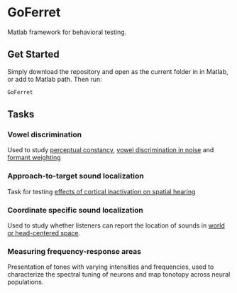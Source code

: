 # GoFerret

Matlab framework for behavioral testing.

## Get Started

Simply download the repository and open as the current folder in in Matlab, or add to Matlab path. Then run:


```sh
GoFerret
```


## Tasks

### Vowel discrimination
Used to study [perceptual constancy](https://www.nature.com/articles/s41467-018-07237-3), [vowel discrimination in noise](https://www.biorxiv.org/content/10.1101/833558v1) and [formant weighting](https://asa.scitation.org/doi/10.1121/1.4916690)

### Approach-to-target sound localization
Task for testing [effects of cortical inactivation on spatial hearing](https://journals.plos.org/plosone/article?id=10.1371/journal.pone.0170264)

### Coordinate specific sound localization
Used to study whether listeners can report the location of sounds in [world or head-centered space](https://www.jneurosci.org/content/early/2022/04/27/JNEUROSCI.0291-22.2022.abstract).

### Measuring frequency-response areas
Presentation of tones with varying intensities and frequencies, used to characterize the spectral tuning of neurons and map tonotopy across neural populations.
  
